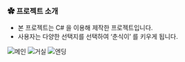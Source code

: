 ### ✿ 프로젝트 소개

- 본 프로젝트는 C# 을 이용해 제작한 프로젝트입니다.
- 사용자는 다양한 선택지를 선택하여 ‘춘식이’ 를 키우게 됩니다.


![메인](https://github.com/cjfghksals/hamster_detector_v3/assets/95117186/30c29aa9-5a9f-4383-9134-3c6ffb12fa84)
![거실](https://github.com/cjfghksals/hamster_detector_v3/assets/95117186/4afc6dd5-61ad-448a-be0d-6d7410eedafa)
![엔딩](https://github.com/cjfghksals/hamster_detector_v3/assets/95117186/b0a0bc3c-23c2-40c1-9cea-a1be0eedc917)
